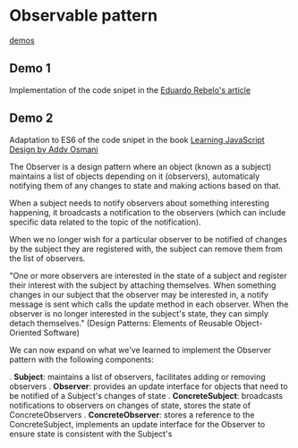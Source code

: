 # Observable pattern
[demos](https://duckduckgo.com)

## Demo 1
Implementation of the code snipet in the [Eduardo Rebelo's article](https://medium.com/@oieduardorabelo/padr%C3%B5es-em-js-observer-pattern-bff0ecc55d01)

## Demo 2
Adaptation to ES6 of the code snipet in the book [Learning JavaScript Design by Addy Osmani](https://addyosmani.com/resources/essentialjsdesignpatterns/book/#observerpatternjavascript)

The Observer is a design pattern where an object (known as a subject) maintains a list of objects depending on it (observers),
automaticaly notifying them of any changes to state and making actions based on that.

When a subject needs to notify observers about something interesting happening, it broadcasts a notification to the observers (which can include specific data related to the topic of the notification).

When we no longer wish for a particular observer to be notified of changes by the subject they are registered with, the subject can remove them from the list of observers.

"One or more observers are interested in the state of a subject and register their interest with the subject by attaching themselves. When something changes in our subject that the observer may be interested in, a notify message is sent which calls the update method in each observer. When the observer is no longer interested in the subject's state, they can simply detach themselves."
(Design Patterns: Elements of Reusable Object-Oriented Software)

We can now expand on what we've learned to implement the Observer pattern with the following components:

. **Subject**: maintains a list of observers, facilitates adding or removing observers
. **Observer**: provides an update interface for objects that need to be notified of a Subject's changes of state
. **ConcreteSubject**: broadcasts notifications to observers on changes of state, stores the state of ConcreteObservers
. **ConcreteObserver**: stores a reference to the ConcreteSubject, implements an update interface for the Observer to ensure state is consistent with the Subject's